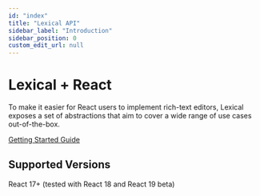 ```yaml
---
id: "index"
title: "Lexical API"
sidebar_label: "Introduction"
sidebar_position: 0
custom_edit_url: null
---
```


# Lexical + React

To make it easier for React users to implement rich-text editors, Lexical exposes a set of abstractions that aim to cover a wide range of use cases out-of-the-box.

<a
    class="whitespace-nowrap rounded-md bg-blue-500 px-6 py-2 text-sm font-bold text-white transition-opacity hover:text-white hover:no-underline hover:opacity-90"
    href="/docs/getting-started/react">
    Getting Started Guide
</a>

## Supported Versions

React 17+ (tested with React 18 and React 19 beta)
